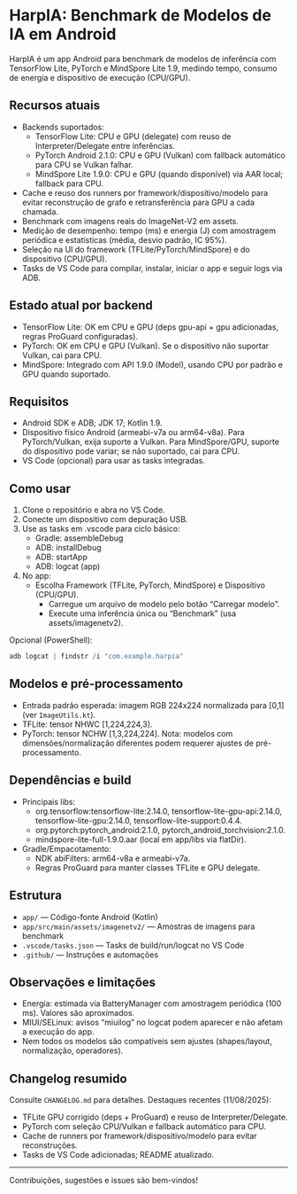 
# HarpIA: Benchmark de Modelos de IA em Android

HarpIA é um app Android para benchmark de modelos de inferência com TensorFlow Lite, PyTorch e MindSpore Lite 1.9, medindo tempo, consumo de energia e dispositivo de execução (CPU/GPU).

## Recursos atuais
- Backends suportados:
   - TensorFlow Lite: CPU e GPU (delegate) com reuso de Interpreter/Delegate entre inferências.
   - PyTorch Android 2.1.0: CPU e GPU (Vulkan) com fallback automático para CPU se Vulkan falhar.
   - MindSpore Lite 1.9.0: CPU e GPU (quando disponível) via AAR local; fallback para CPU.
- Cache e reuso dos runners por framework/dispositivo/modelo para evitar reconstrução de grafo e retransferência para GPU a cada chamada.
- Benchmark com imagens reais do ImageNet-V2 em assets.
- Medição de desempenho: tempo (ms) e energia (J) com amostragem periódica e estatísticas (média, desvio padrão, IC 95%).
- Seleção na UI do framework (TFLite/PyTorch/MindSpore) e do dispositivo (CPU/GPU).
- Tasks de VS Code para compilar, instalar, iniciar o app e seguir logs via ADB.

## Estado atual por backend
- TensorFlow Lite: OK em CPU e GPU (deps gpu-api + gpu adicionadas, regras ProGuard configuradas).
- PyTorch: OK em CPU e GPU (Vulkan). Se o dispositivo não suportar Vulkan, cai para CPU.
- MindSpore: Integrado com API 1.9.0 (Model), usando CPU por padrão e GPU quando suportado.

## Requisitos
- Android SDK e ADB; JDK 17; Kotlin 1.9.
- Dispositivo físico Android (armeabi-v7a ou arm64-v8a). Para PyTorch/Vulkan, exija suporte a Vulkan.
   Para MindSpore/GPU, suporte do dispositivo pode variar; se não suportado, cai para CPU.
- VS Code (opcional) para usar as tasks integradas.

## Como usar
1) Clone o repositório e abra no VS Code.
2) Conecte um dispositivo com depuração USB.
3) Use as tasks em .vscode para ciclo básico:
      - Gradle: assembleDebug
      - ADB: installDebug
      - ADB: startApp
      - ADB: logcat (app)
4) No app:
   - Escolha Framework (TFLite, PyTorch, MindSpore) e Dispositivo (CPU/GPU).
      - Carregue um arquivo de modelo pelo botão “Carregar modelo”.
      - Execute uma inferência única ou “Benchmark” (usa assets/imagenetv2).

Opcional (PowerShell):
```powershell
adb logcat | findstr /i "com.example.harpia"
```

## Modelos e pré-processamento
- Entrada padrão esperada: imagem RGB 224x224 normalizada para [0,1] (ver `ImageUtils.kt`).
- TFLite: tensor NHWC [1,224,224,3].
- PyTorch: tensor NCHW [1,3,224,224].
Nota: modelos com dimensões/normalização diferentes podem requerer ajustes de pré-processamento.

## Dependências e build
- Principais libs:
   - org.tensorflow:tensorflow-lite:2.14.0, tensorflow-lite-gpu-api:2.14.0, tensorflow-lite-gpu:2.14.0, tensorflow-lite-support:0.4.4.
   - org.pytorch:pytorch_android:2.1.0, pytorch_android_torchvision:2.1.0.
   - mindspore-lite-full-1.9.0.aar (local em app/libs via flatDir).
- Gradle/Empacotamento:
   - NDK abiFilters: arm64-v8a e armeabi-v7a.
   - Regras ProGuard para manter classes TFLite e GPU delegate.

## Estrutura
- `app/` — Código-fonte Android (Kotlin)
- `app/src/main/assets/imagenetv2/` — Amostras de imagens para benchmark
- `.vscode/tasks.json` — Tasks de build/run/logcat no VS Code
- `.github/` — Instruções e automações

## Observações e limitações
- Energia: estimada via BatteryManager com amostragem periódica (100 ms). Valores são aproximados.
- MIUI/SELinux: avisos “miuilog” no logcat podem aparecer e não afetam a execução do app.
- Nem todos os modelos são compatíveis sem ajustes (shapes/layout, normalização, operadores).

## Changelog resumido
Consulte `CHANGELOG.md` para detalhes. Destaques recentes (11/08/2025):
- TFLite GPU corrigido (deps + ProGuard) e reuso de Interpreter/Delegate.
- PyTorch com seleção CPU/Vulkan e fallback automático para CPU.
- Cache de runners por framework/dispositivo/modelo para evitar reconstruções.
- Tasks de VS Code adicionadas; README atualizado.

---
Contribuições, sugestões e issues são bem-vindos!
